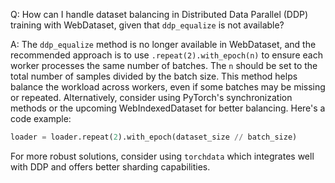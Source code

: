 Q: How can I handle dataset balancing in Distributed Data Parallel (DDP) training with WebDataset, given that `ddp_equalize` is not available?

A: The `ddp_equalize` method is no longer available in WebDataset, and the recommended approach is to use `.repeat(2).with_epoch(n)` to ensure each worker processes the same number of batches. The `n` should be set to the total number of samples divided by the batch size. This method helps balance the workload across workers, even if some batches may be missing or repeated. Alternatively, consider using PyTorch's synchronization methods or the upcoming WebIndexedDataset for better balancing. Here's a code example:

```python
loader = loader.repeat(2).with_epoch(dataset_size // batch_size)
```

For more robust solutions, consider using `torchdata` which integrates well with DDP and offers better sharding capabilities.
